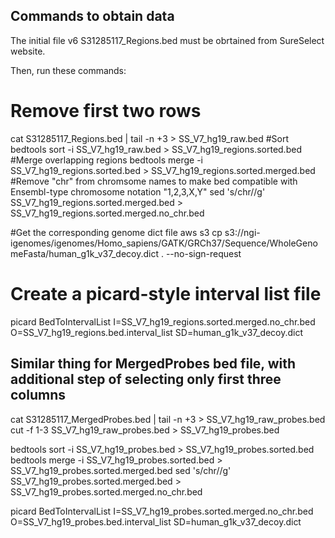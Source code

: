 ## Commands to obtain data

The initial file v6 S31285117_Regions.bed must be obrtained from SureSelect website.

Then, run these commands:
# Remove first two rows
cat S31285117_Regions.bed | tail -n +3 > SS_V7_hg19_raw.bed
#Sort
bedtools sort -i SS_V7_hg19_raw.bed > SS_V7_hg19_regions.sorted.bed
#Merge overlapping regions
bedtools merge -i SS_V7_hg19_regions.sorted.bed > SS_V7_hg19_regions.sorted.merged.bed
#Remove "chr" from chromsome names to make bed compatible with Ensembl-type chromosome notation "1,2,3,X,Y"
sed 's/chr//g' SS_V7_hg19_regions.sorted.merged.bed > SS_V7_hg19_regions.sorted.merged.no_chr.bed

#Get the corresponding genome dict file
aws s3 cp s3://ngi-igenomes/igenomes/Homo_sapiens/GATK/GRCh37/Sequence/WholeGenomeFasta/human_g1k_v37_decoy.dict . --no-sign-request

# Create a picard-style interval list file
picard BedToIntervalList I=SS_V7_hg19_regions.sorted.merged.no_chr.bed O=SS_V7_hg19_regions.bed.interval_list SD=human_g1k_v37_decoy.dict


## Similar thing for MergedProbes bed file, with additional step of selecting only first three columns
cat S31285117_MergedProbes.bed | tail -n +3 > SS_V7_hg19_raw_probes.bed
cut -f 1-3 SS_V7_hg19_raw_probes.bed > SS_V7_hg19_probes.bed

bedtools sort -i  SS_V7_hg19_probes.bed > SS_V7_hg19_probes.sorted.bed
bedtools merge -i SS_V7_hg19_probes.sorted.bed > SS_V7_hg19_probes.sorted.merged.bed
sed 's/chr//g' SS_V7_hg19_probes.sorted.merged.bed > SS_V7_hg19_probes.sorted.merged.no_chr.bed

picard BedToIntervalList I=SS_V7_hg19_probes.sorted.merged.no_chr.bed O=SS_V7_hg19_probes.bed.interval_list SD=human_g1k_v37_decoy.dict